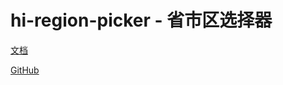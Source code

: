 # hi-region-picker - 省市区选择器

[文档](https://chenshuangxinxi.github.io/hi-uniapp-ui-guide/components/region-picker.html)

[GitHub](https://github.com/ChenShuangXinXi/hi-uniapp-ui)
